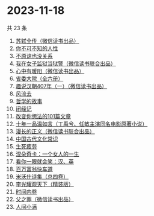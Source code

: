 # 2023-11-18

共 23 条

<!-- BEGIN WEREAD -->
<!-- 最后更新时间 2023-11-18 23:03:50 +0800 -->
1. [苏轼全传（微信读书出品）](https://weread.qq.com/web/bookDetail/f29329f0813ab84b6g012c19)
1. [你不可不知的人性](https://weread.qq.com/web/bookDetail/bbe32320726cb7c7bbe431c)
1. [不原谅也没关系](https://weread.qq.com/web/bookDetail/5a832b90813ab78dag016aaa)
1. [我在女子监狱当狱警（微信读书联合出品）](https://weread.qq.com/web/bookDetail/a6832ec0813ab84c3g0110fe)
1. [心中有暖阳（微信读书出品）](https://weread.qq.com/web/bookDetail/c8132c10813ab84a8g01319d)
1. [省委大院（全六册）](https://weread.qq.com/web/bookDetail/a7a32450813ab81fag013705)
1. [趣说汉朝407年（一）（微信读书出品）](https://weread.qq.com/web/bookDetail/8c332580813ab8498g015f61)
1. [风流去](https://weread.qq.com/web/bookDetail/b4332550813ab7e21g016087)
1. [哲学的故事](https://weread.qq.com/web/bookDetail/e5832af0716ae806e581eab)
1. [闭经记](https://weread.qq.com/web/bookDetail/35332510813ab84b3g0188bd)
1. [改变你想法的101篇文章](https://weread.qq.com/web/bookDetail/9c432440813ab7377g01155c)
1. [十年一品温如言（丁禹兮、任敏主演同名电影原著小说）](https://weread.qq.com/web/bookDetail/fdf32e205c98e8fdff600dc)
1. [漫长的正义（微信读书联合出品）](https://weread.qq.com/web/bookDetail/95b32ca0813ab848bg016ac9)
1. [中国古代文化常识](https://weread.qq.com/web/bookDetail/36832c507164851a368ca1b)
1. [生死疲劳](https://weread.qq.com/web/bookDetail/c2f320f071935f63c2f1313)
1. [涅朵奇卡：一个女人的一生](https://weread.qq.com/web/bookDetail/dd432c10813ab8252g015dd3)
1. [看你一眼就会笑：汉、英](https://weread.qq.com/web/bookDetail/4f4321f0813ab73d2g010f15)
1. [百万富翁快车道](https://weread.qq.com/web/bookDetail/718323107209303d7180890)
1. [米沃什诗集（总四卷）](https://weread.qq.com/web/bookDetail/702329c0813ab7da7g01180c)
1. [李光耀观天下（精装版）](https://weread.qq.com/web/bookDetail/63c32e90813ab844ag014d47)
1. [时间内卷](https://weread.qq.com/web/bookDetail/a08326d0813ab6e34g019426)
1. [父之罪（微信读书出品）](https://weread.qq.com/web/bookDetail/44e32860813ab84a8g0146d4)
1. [人间小满](https://weread.qq.com/web/bookDetail/61132970813ab7438g015540)
<!-- END WEREAD -->